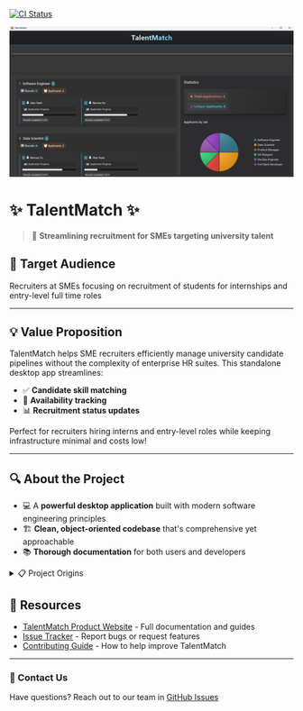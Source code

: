[![CI Status](https://github.com/se-edu/addressbook-level3/workflows/Java%20CI/badge.svg)](https://github.com/se-edu/addressbook-level3/actions)

![Ui](docs/images/Ui.png)

# ✨ TalentMatch ✨

> 🚀 **Streamlining recruitment for SMEs targeting university talent**

## 🎯 Target Audience

Recruiters at SMEs focusing on recruitment of students for internships and entry-level full time roles

---

## 💡 Value Proposition

TalentMatch helps SME recruiters efficiently manage university candidate pipelines without the complexity of enterprise HR suites. This standalone desktop app streamlines:

* ✅ **Candidate skill matching**
* 📅 **Availability tracking**
* 📊 **Recruitment status updates**

Perfect for recruiters hiring interns and entry-level roles while keeping infrastructure minimal and costs low!

---

## 🔍 About the Project

* 💻 A **powerful desktop application** built with modern software engineering principles
* 🏗️ **Clean, object-oriented codebase** that's comprehensive yet approachable
* 📚 **Thorough documentation** for both users and developers

<details>
<summary>📋 Project Origins</summary>
This project extends the AddressBook Level 3 (AB3) application, originally created as a software engineering learning tool.
</details>

## 🔗 Resources

* [TalentMatch Product Website](https://ay2425s2-cs2103t-t08-4.github.io/tp/UserGuide.html) - Full documentation and guides
* [Issue Tracker](https://github.com/AY2425S2-CS2103T-T08-4/tp/issues) - Report bugs or request features
* [Contributing Guide](https://ay2425s2-cs2103t-t08-4.github.io/tp/DeveloperGuide.html) - How to help improve TalentMatch

---

### 👥 Contact Us

Have questions? Reach out to our team in [GitHub Issues](https://github.com/AY2425S2-CS2103T-T08-4/tp/issues)
